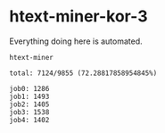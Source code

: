 # htext-miner-kor-3

Everything doing here is automated.

```
htext-miner

total: 7124/9855 (72.28817858954845%)

job0: 1286
job1: 1493
job2: 1405
job3: 1538
job4: 1402
```